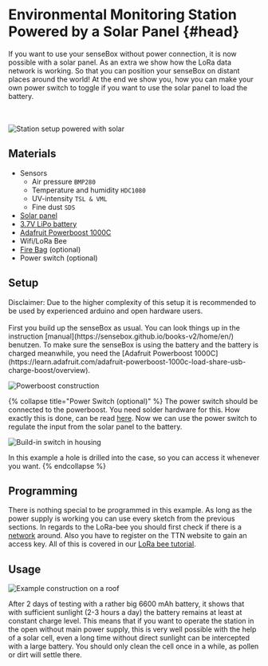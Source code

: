 # Environmental Monitoring Station Powered by a Solar Panel {#head}

<div class="description">
If you want to use your senseBox without power connection, it is now possible with a solar panel. As an extra we show how the LoRa data network is working. So that you can position your senseBox on distant places around the world! At the end we show you, how you can make your own power switch to toggle if you want to use the solar panel to load the battery.
</div>
<div class="line">
    <br>
    <br>
</div>

![Station setup powered with solar](../../../pictures/solar_aufbau_rough.jpg)

## Materials 
- Sensors
  - Air pressure `BMP280`
  - Temperature and humidity `HDC1080`
  - UV-intensity `TSL & VML`
  - Fine dust `SDS`
- [Solar panel](https://sensebox.shop/product/solar-set)
- [3.7V LiPo battery](https://eckstein-shop.de/LiPo-Akku-Lithium-Ion-Polymer-Batterie-37V-2000mAh-JST-PH-Connector)
- [Adafruit Powerboost 1000C](https://www.adafruit.com/product/2465)
- Wifi/LoRa Bee
- [Fire Bag](https://www.amazon.de/Jamara-141360-LiPo-Guard-Lipobrandschutztasche/dp/B003OFCUIS/ref=sr_1_18?keywords=LIPO+TRESOR&qid=1556284975&s=gateway&sr=8-18) (optional)
- Power switch (optional)


## Setup

<div class="box_warning">
    <i class="fa fa-exclamation-circle fa-fw" aria-hidden="true" style="color: #f0ad4e"></i>
    Disclaimer: Due to the higher complexity of this setup it is recommended to be used by experienced arduino and open hardware users.
</div>
<br>
First you build up the senseBox as usual. You can look things up in the instruction [manual](https://sensebox.github.io/books-v2/home/en/) benutzen.
To make sure the senseBox is using the battery and the battery is charged meanwhile, you need the [Adafruit Powerboost 1000C](https://learn.adafruit.com/adafruit-powerboost-1000c-load-share-usb-charge-boost/overview).

![Powerboost construction](../../../pictures/solar_powerboost.jpg)


{% collapse title="Power Switch (optional)" %}
The power switch should be connected to the powerboost. You need solder hardware for this. How exactly this is done, can be read [here](https://learn.adafruit.com/adafruit-powerboost-1000c-load-share-usb-charge-boost/assembly#on-slash-off-switch-3-5).
Now we can use the power switch to regulate the input from the solar panel to the battery.

![Build-in switch in housing](../../../pictures/solar_aufbau_schalter.jpg)

In this example a hole is drilled into the case, so you can access it whenever you want. 
{% endcollapse %}

## Programming

There is nothing special to be programmed in this example. As long as the power supply is working you can use every sketch from the previous sections. In regards to the LoRa-bee you should first check if there is a [network](https://www.thethingsnetwork.org/community#list-communities-map) around. Also you have to register on the TTN website to gain an access key. All of this is covered in our [LoRa bee tutorial](https://sensebox.github.io/books-v2/edu/de/komponenten/bees/lora.html).

## Usage

![Example construction on a roof](../../../pictures/solar_aufbau_dach.jpg)

After 2 days of testing with a rather big 6600 mAh battery, it shows that with sufficient sunlight (2-3 hours a day) the battery remains at least at constant charge level. 
This means that if you want to operate the station in the open without main power supply, this is very well possible with the help of a solar cell, even a long time without direct sunlight can be intercepted with a large battery. You should only clean the cell once in a while, as pollen or dirt will settle there.
